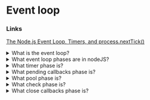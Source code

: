 # Event loop

### Links

[The Node.js Event Loop, Timers, and process.nextTick()](https://nodejs.org/en/docs/guides/event-loop-timers-and-nexttick/)

<details>
  <summary>What is the event loop?</summary>

The event loop is what allows Node.js to perform non-blocking I/O operations — despite the fact that JavaScript is single-threaded — by offloading operations to the system kernel whenever possible.

Since most modern kernels are multi-threaded, they can handle multiple operations executing in the background. When one of these operations completes, the kernel tells Node.js so that the appropriate callback may be added to the poll queue to eventually be executed.

</details>

<details>
  <summary>What event loop phases are in nodeJS?</summary>

- **timers**: this phase executes callbacks scheduled by setTimeout() and setInterval().
- **pending callbacks**: executes I/O callbacks deferred to the next loop iteration.
  idle, prepare: only used internally.
- **poll**: retrieve new I/O events; execute I/O related callbacks (almost all with the exception of close callbacks, the ones scheduled by timers, and setImmediate()); node will block here when appropriate.
- **check**: setImmediate() callbacks are invoked here.
- **close callbacks**: some close callbacks, e.g. socket.on('close', ...).

</details>

<details>
  <summary>What timer phase is?</summary>

A timer specifies the threshold after which a provided callback may be executed rather than the exact time a person wants it to be executed. Timers callbacks will run as early as they can be scheduled after the specified amount of time has passed; however, Operating System scheduling or the running of other callbacks may delay them.

[More >>](https://nodejs.org/en/docs/guides/event-loop-timers-and-nexttick/#timers)

</details>

<details>
  <summary>What pending callbacks phase is?</summary>

This phase executes callbacks for some system operations such as types of TCP errors. For example if a TCP socket receives ECONNREFUSED when attempting to connect, some \*nix systems want to wait to report the error. This will be queued to execute in the pending callbacks phase.

[More >>](https://nodejs.org/en/docs/guides/event-loop-timers-and-nexttick/#pending-callbacks)

</details>

<details>
  <summary>What pool phase is?</summary>

The poll phase has two main functions:

1. Calculating how long it should block and poll for I/O, then.
2. Processing events in the poll queue.

[More >>](https://nodejs.org/en/docs/guides/event-loop-timers-and-nexttick/#poll)

</details>

<details>
  <summary>What check phase is?</summary>

This phase allows a person to execute callbacks immediately after the poll phase has completed. If the poll phase becomes idle and scripts have been queued with setImmediate(), the event loop may continue to the check phase rather than waiting.

[More >>](https://nodejs.org/en/docs/guides/event-loop-timers-and-nexttick/#check)

</details>

<details>
  <summary>What close callbacks phase is?</summary>

If a socket or handle is closed abruptly (e.g. socket.destroy()), the 'close' event will be emitted in this phase. Otherwise it will be emitted via process.nextTick().

[More >>](https://nodejs.org/en/docs/guides/event-loop-timers-and-nexttick/#close-callbacks)

</details>
